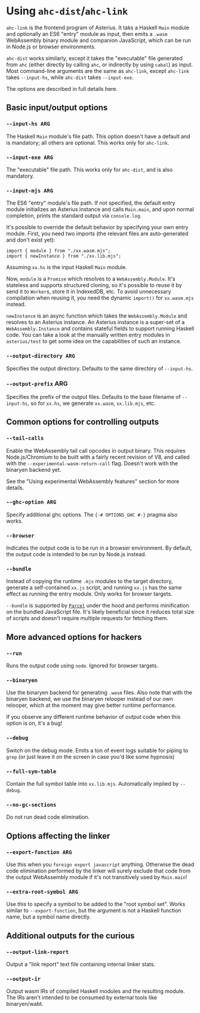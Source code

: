 # Using `ahc-dist`/`ahc-link`

`ahc-link` is the frontend program of Asterius. It taks a Haskell `Main` module and optionally an ES6 "entry" module as input, then emits a `.wasm` WebAssembly binary module and companion JavaScript, which can be run in Node.js or browser environments.

`ahc-dist` works similarly, except it takes the "executable" file generated from `ahc` (either directly by calling `ahc`, or indirectly by using `cabal`) as input. Most command-line arguments are the same as `ahc-link`, except `ahc-link` takes `--input-hs`, while `ahc-dist` takes `--input-exe`.

The options are described in full details here.

## Basic input/output options

### `--input-hs ARG`

The Haskell `Main` module's file path. This option doesn't have a default and is mandatory; all others are optional. This works only for `ahc-link`.

### `--input-exe ARG`

The "executable" file path. This works only for `ahc-dist`, and is also mandatory.

### `--input-mjs ARG`

The ES6 "entry" module's file path. If not specified, the default entry module initializes an Asterius instance and calls `Main.main`, and upon normal completion, prints the standard output via `console.log`.

It's possible to override the default behavior by specifying your own entry module. First, you need two imports (the relevant files are auto-generated and don't exist yet):

```
import { module } from "./xx.wasm.mjs";
import { newInstance } from "./xx.lib.mjs";
```

Assuming `xx.hs` is the input Haskell `Main` module.

Now, `module` is a `Promise` which resolves to a `WebAssembly.Module`. It's stateless and supports structured cloning, so it's possible to reuse it by send it to `Worker`s, store it in IndexedDB, etc. To avoid unnecessary compilation when reusing it, you need the dynamic `import()` for `xx.wasm.mjs` instead.

`newInstance` is an async function which takes the `WebAssembly.Module` and resolves to an Asterius instance. An Asterius instance is a super-set of a `WebAssembly.Instance` and contains stateful fields to support running Haskell code. You can take a look at the manually written entry modules in `asterius/test` to get some idea on the capabilities of such an instance.

### `--output-directory ARG`

Specifies the output directory. Defaults to the same directory of `--input-hs`.

### `--output-prefix` ARG

Specifies the prefix of the output files. Defaults to the base filename of `--input-hs`, so for `xx.hs`, we generate `xx.wasm`, `xx.lib.mjs`, etc.

## Common options for controlling outputs

### `--tail-calls`

Enable the WebAssembly tail call opcodes in output binary. This requires Node.js/Chromium to be built with a fairly recent revision of V8, and called with the `--experimental-wasm-return-call` flag. Doesn't work with the binaryen backend yet.

See the "Using experimental WebAssembly features" section for more details.

### `--ghc-option ARG`

Specify additional ghc options. The `{-# OPTIONS_GHC #-}` pragma also works.

### `--browser`

Indicates the output code is to be run in a browser environment. By default, the output code is intended to be run by Node.js instead.

### `--bundle`

Instead of copying the runtime `.mjs` modules to the target directory, generate a self-contained `xx.js` script, and running `xx.js` has the same effect as running the entry module. Only works for browser targets.

`--bundle` is supported by [`Parcel`](https://parceljs.org/) under the hood and performs minification on the bundled JavaScript file. It's likely beneficial since it reduces total size of scripts and doesn't require multiple requests for fetching them.

## More advanced options for hackers

### `--run`

Runs the output code using `node`. Ignored for browser targets.

### `--binaryen`

Use the binaryen backend for generating `.wasm` files. Also note that with the binaryen backend, we use the binaryen relooper instead of our own relooper, which at the moment may give better runtime performance.

If you observe any different runtime behavior of output code when this option is on, it's a bug!

### `--debug`

Switch on the debug mode. Emits a ton of event logs suitable for piping to `grep` (or just leave it on the screen in case you'd like some hypnosis)

### `--full-sym-table`

Contain the full symbol table into `xx.lib.mjs`. Automatically implied by `--debug`.

### `--no-gc-sections`

Do not run dead code elimination.

## Options affecting the linker

### `--export-function ARG`

Use this when you `foreign export javascript` anything. Otherwise the dead code elimination performed by the linker will surely exclude that code from the output WebAssembly module if it's not transitively used by `Main.main`!

### `--extra-root-symbol ARG`

Use this to specify a symbol to be added to the "root symbol set". Works similar to `--export-function`, but the argument is not a Haskell function name, but a symbol name directly.

## Additional outputs for the curious

### `--output-link-report`

Output a "link report" text file containing internal linker stats.

### `--output-ir`

Output wasm IRs of compiled Haskell modules and the resulting module. The IRs aren't intended to be consumed by external tools like binaryen/wabt.

